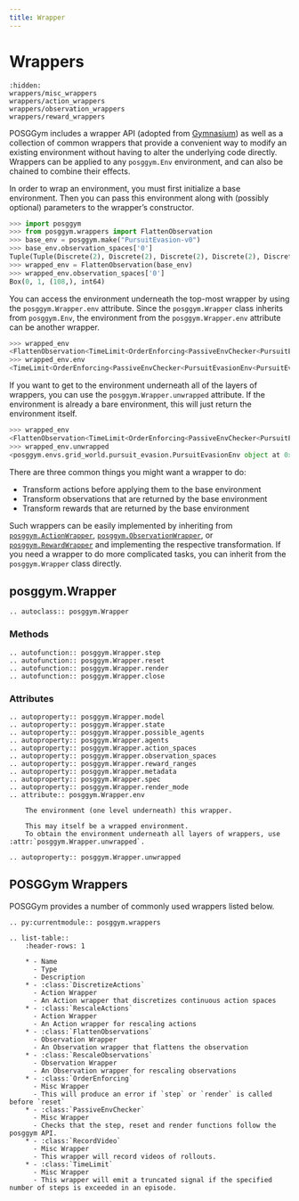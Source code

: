 ```yaml
---
title: Wrapper
---
```


# Wrappers

```{toctree}
:hidden:
wrappers/misc_wrappers
wrappers/action_wrappers
wrappers/observation_wrappers
wrappers/reward_wrappers
```


POSGGym includes a wrapper API (adopted from [Gymnasium](https://gymnasium.farama.org/api/wrappers/)) as well as a collection of common wrappers that provide a convenient way to modify an existing environment without having to alter the underlying code directly. Wrappers can be applied to any `posggym.Env` environment, and can also be chained to combine their effects.

In order to wrap an environment, you must first initialize a base environment. Then you can pass this environment along with (possibly optional) parameters to the wrapper’s constructor.

```python
>>> import posggym
>>> from posggym.wrappers import FlattenObservation
>>> base_env = posggym.make("PursuitEvasion-v0")
>>> base_env.observation_spaces['0']
Tuple(Tuple(Discrete(2), Discrete(2), Discrete(2), Discrete(2), Discrete(2), Discrete(2)), Tuple(Discrete(16), Discrete(16)), Tuple(Discrete(16), Discrete(16)), Tuple(Discrete(16), Discrete(16)))
>>> wrapped_env = FlattenObservation(base_env)
>>> wrapped_env.observation_spaces['0']
Box(0, 1, (108,), int64)
```

You can access the environment underneath the top-most wrapper by using the `posggym.Wrapper.env` attribute. Since the `posggym.Wrapper` class inherits from `posggym.Env`, the environment from the `posggym.Wrapper.env` attribute can be another wrapper.

```python
>>> wrapped_env
<FlattenObservation<TimeLimit<OrderEnforcing<PassiveEnvChecker<PursuitEvasionEnv<PursuitEvasion-v0>>>>>>
>>> wrapped_env.env
<TimeLimit<OrderEnforcing<PassiveEnvChecker<PursuitEvasionEnv<PursuitEvasion-v0>>>>>
```

If you want to get to the environment underneath all of the layers of wrappers, you can use the `posggym.Wrapper.unwrapped` attribute. If the environment is already a bare environment, this will just return the environment itself.

```python
>>> wrapped_env
<FlattenObservation<TimeLimit<OrderEnforcing<PassiveEnvChecker<PursuitEvasionEnv<PursuitEvasion-v0>>>>>>
>>> wrapped_env.unwrapped
<posggym.envs.grid_world.pursuit_evasion.PursuitEvasionEnv object at 0x7f4a94086d90>
```

There are three common things you might want a wrapper to do:

- Transform actions before applying them to the base environment
- Transform observations that are returned by the base environment
- Transform rewards that are returned by the base environment

Such wrappers can be easily implemented by inheriting from [`posggym.ActionWrapper`](/api/wrappers/action_wrappers), [`posggym.ObservationWrapper`](/api/wrappers/observation_wrappers), or [`posggym.RewardWrapper`](/api/wrappers/reward_wrappers) and implementing the respective transformation. If you need a wrapper to do more complicated tasks, you can inherit from the `posggym.Wrapper` class directly.

## posggym.Wrapper

```{eval-rst}
.. autoclass:: posggym.Wrapper
```

### Methods

```{eval-rst}
.. autofunction:: posggym.Wrapper.step
.. autofunction:: posggym.Wrapper.reset
.. autofunction:: posggym.Wrapper.render
.. autofunction:: posggym.Wrapper.close
```

### Attributes

```{eval-rst}
.. autoproperty:: posggym.Wrapper.model
.. autoproperty:: posggym.Wrapper.state
.. autoproperty:: posggym.Wrapper.possible_agents
.. autoproperty:: posggym.Wrapper.agents
.. autoproperty:: posggym.Wrapper.action_spaces
.. autoproperty:: posggym.Wrapper.observation_spaces
.. autoproperty:: posggym.Wrapper.reward_ranges
.. autoproperty:: posggym.Wrapper.metadata
.. autoproperty:: posggym.Wrapper.spec
.. autoproperty:: posggym.Wrapper.render_mode
.. attribute:: posggym.Wrapper.env

    The environment (one level underneath) this wrapper.

    This may itself be a wrapped environment.
    To obtain the environment underneath all layers of wrappers, use :attr:`posggym.Wrapper.unwrapped`.

.. autoproperty:: posggym.Wrapper.unwrapped
```

## POSGGym Wrappers

POSGGym provides a number of commonly used wrappers listed below.

```{eval-rst}
.. py:currentmodule:: posggym.wrappers

.. list-table::
    :header-rows: 1

    * - Name
      - Type
      - Description
    * - :class:`DiscretizeActions`
      - Action Wrapper
      - An Action wrapper that discretizes continuous action spaces
    * - :class:`RescaleActions`
      - Action Wrapper
      - An Action wrapper for rescaling actions
    * - :class:`FlattenObservations`
      - Observation Wrapper
      - An Observation wrapper that flattens the observation
    * - :class:`RescaleObservations`
      - Observation Wrapper
      - An Observation wrapper for rescaling observations
    * - :class:`OrderEnforcing`
      - Misc Wrapper
      - This will produce an error if `step` or `render` is called before `reset`
    * - :class:`PassiveEnvChecker`
      - Misc Wrapper
      - Checks that the step, reset and render functions follow the posggym API.
    * - :class:`RecordVideo`
      - Misc Wrapper
      - This wrapper will record videos of rollouts.
    * - :class:`TimeLimit`
      - Misc Wrapper
      - This wrapper will emit a truncated signal if the specified number of steps is exceeded in an episode.
```
